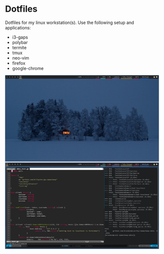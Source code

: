 # Dotfiles

Dotfiles for my linux workstation(s). Use the following setup and applications:

+ i3-gaps
+ polybar
+ termite
+ tmux
+ neo-vim
+ firefox
+ google-chrome

![Clean Desktop](screenshots/clean.png)
![Busy Desktop](screenshots/busy.png)
